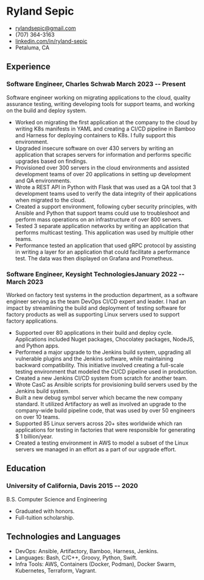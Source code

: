 # Ryland Sepic

<!-- The unordered list immediately after the h1 will be formatted on a single
line. It is intended to be used for contact details -->
- <rylandsepic@gmail.com>
- (707) 364-3163
- [linkedin.com/in/ryland-sepic](http://linkedin.com/in/ryland-sepic)
- Petaluma, CA

<!-- The paragraph after the h1 and ul and before the first h2 is optional. It
is intended to be used for a short summary. -->

## Experience

<!-- You have to wrap the "left" and "right" half of these headings in spans by
hand -->
### <span>Software Engineer, Charles Schwab</span> <span>March 2023 -- Present</span>
Software engineer working on migrating applications to the cloud, quality assurance testing, writing
developing tools for support teams, and working on the build and deploy system. 

* Worked on migrating the first application at the company to the cloud by writing K8s manifests in YAML and creating a CI/CD pipeline in Bamboo and Harness for deploying containers to K8s. I fully support this environment. 
* Upgraded insecure software on over 430 servers by writing an application that scrapes servers for information and performs specific upgrades based on findings.  
* Provisioned over 300 servers in the cloud environments and assisted development teams of over 20 applications in setting up development and QA environments. 
* Wrote a REST API in Python with Flask that was used as a QA tool that 3 development teams used to verify the data integrity of their applications when migrated to the cloud.
* Created a support environment, following cyber security principles, with Ansible and Python that support teams could use to troubleshoot and perform mass operations on an infrastructure of over 800 servers. 
* Tested 3 separate application networks by writing an application that performs multicast testing. This application was used by multiple other teams.
* Performance tested an application that used gRPC protocol by assisting in writing a layer for an application that could facilitate a performance test. The data was then displayed on Grafana and Prometheus. 

### <span>Software Engineer, Keysight Technologies</span><span>January 2022 -- March 2023</span>

Worked on factory test systems in the production department, as a software engineer serving as the team DevOps CI/CD 
expert and leader. I had an impact by streamlining the 
build and deployment of testing software for factory products as well as supporting Linux servers used to support factory applications. 

* Supported over 80 applications in their build and deploy cycle. Applications included 
Nuget packages, Chocolatey packages, NodeJS, and Python apps.
* Performed a major upgrade to the Jenkins build system, upgrading all vulnerable plugins and the Jenkins software, while maintaining backward compatibility. 
This initiative involved creating a full-scale testing environment that modeled the CI/CD pipeline used in production.  
* Created a new Jenkins  CI/CD system from scratch for another team.
* Wrote CasC as Ansible scripts for provisioning build servers used by the Jenkins build system.
* Built a new debug symbol server which became the new company standard. It utilized Artifactory as well as involved an upgrade to the company-wide build pipeline code, that was used by over 50 engineers
on over 10 teams. 
* Supported 85 Linux servers across 20+ sites worldwide which ran applications for testing in factories that were responsible for generating $ 1 billion/year.
* Created a testing environment in AWS to model a subset of the Linux servers we managed in an effort as a part of our upgrade effort. 

## Education

### <span>University of California, Davis</span>  <span>2015 -- 2020</span> 
B.S. Computer Science and Engineering

  - Graduated with honors. 
  - Full-tuition scholarship.

## Technologies and Languages


 - DevOps: Ansible, Artifactory, Bamboo, Harness, Jenkins.
 - Languages: Bash, C/C++, Groovy, Python, Swift.
 - Infra Tools: AWS, Containers (Docker, Podman), Docker Swarm, Kubernetes, Terraform, Vagrant.
